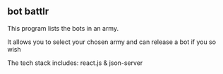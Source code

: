 ## bot battlr

This program lists the bots in an army. 

It allows you to select your chosen army and can release a bot if you so wish

The tech stack includes: react.js & json-server
